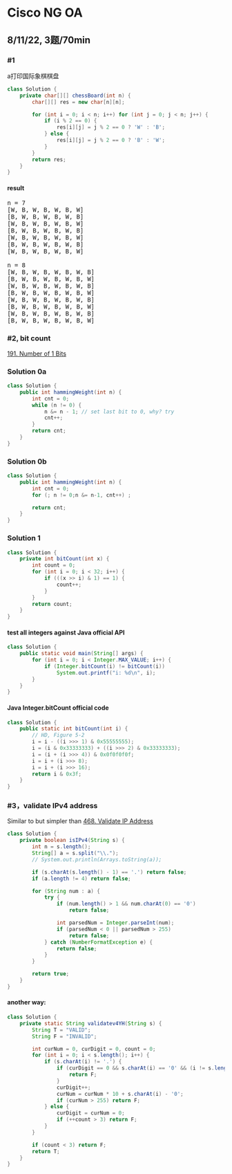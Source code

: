 # Cisco NG OA

## 8/11/22, 3题/70min
### #1
a打印国际象棋棋盘
```java
class Solution {
    private char[][] chessBoard(int n) {
        char[][] res = new char[n][n];

        for (int i = 0; i < n; i++) for (int j = 0; j < n; j++) {
            if (i % 2 == 0) {
                res[i][j] = j % 2 == 0 ? 'W' : 'B';
            } else {
                res[i][j] = j % 2 == 0 ? 'B' : 'W';
            }
        }
        return res;
    }
}
```
#### result
<pre>
n = 7
[W, B, W, B, W, B, W]
[B, W, B, W, B, W, B]
[W, B, W, B, W, B, W]
[B, W, B, W, B, W, B]
[W, B, W, B, W, B, W]
[B, W, B, W, B, W, B]
[W, B, W, B, W, B, W]

n = 8
[W, B, W, B, W, B, W, B]
[B, W, B, W, B, W, B, W]
[W, B, W, B, W, B, W, B]
[B, W, B, W, B, W, B, W]
[W, B, W, B, W, B, W, B]
[B, W, B, W, B, W, B, W]
[W, B, W, B, W, B, W, B]
[B, W, B, W, B, W, B, W]
</pre>

### #2, bit count
[191. Number of 1 Bits](https://leetcode.com/problems/number-of-1-bits/)
### Solution 0a
```java
class Solution {
    public int hammingWeight(int n) {
        int cnt = 0;
        while (n != 0) {
            n &= n - 1; // set last bit to 0, why? try
            cnt++;
        }
        return cnt;
    }
}
```
### Solution 0b
```java
class Solution {
    public int hammingWeight(int n) {
        int cnt = 0;
        for (; n != 0;n &= n-1, cnt++) ;

        return cnt;
    }
}
```
### Solution 1
```java
class Solution {
    private int bitCount(int x) {
        int count = 0;
        for (int i = 0; i < 32; i++) {
            if (((x >> i) & 1) == 1) {
                count++;
            }
        }
        return count;
    }
}
```
#### test all integers against Java official API
```java
class Solution {
    public static void main(String[] args) {
        for (int i = 0; i < Integer.MAX_VALUE; i++) {
            if (Integer.bitCount(i) != bitCount(i))
                System.out.printf("i: %d\n", i);
        }
    }
}
```
#### Java Integer.bitCount official code
```java
class Solution {
    public static int bitCount(int i) {
        // HD, Figure 5-2
        i = i - ((i >>> 1) & 0x55555555);
        i = (i & 0x33333333) + ((i >>> 2) & 0x33333333);
        i = (i + (i >>> 4)) & 0x0f0f0f0f;
        i = i + (i >>> 8);
        i = i + (i >>> 16);
        return i & 0x3f;
    }
}
```
### #3，validate IPv4 address
Similar to but simpler than [468. Validate IP Address](https://leetcode.com/problems/validate-ip-address/)
```java
class Solution {
    private boolean isIPv4(String s) {
        int n = s.length();
        String[] a = s.split("\\.");
        // System.out.println(Arrays.toString(a));

        if (s.charAt(s.length() - 1) == '.') return false;
        if (a.length != 4) return false;

        for (String num : a) {
            try {
                if (num.length() > 1 && num.charAt(0) == '0')
                    return false;

                int parsedNum = Integer.parseInt(num);
                if (parsedNum < 0 || parsedNum > 255)
                    return false;
            } catch (NumberFormatException e) {
                return false;
            }
        }

        return true;
    }
}
```
#### another way:
```java
class Solution {
    private static String validatev4YH(String s) {
        String T = "VALID";
        String F = "INVALID";

        int curNum = 0, curDigit = 0, count = 0;
        for (int i = 0; i < s.length(); i++) {
            if (s.charAt(i) != '.') {
                if (curDigit == 0 && s.charAt(i) == '0' && (i != s.length() - 1 && s.charAt(i+1) != '.')) {
                    return F;
                }
                curDigit++;
                curNum = curNum * 10 + s.charAt(i) - '0';
                if (curNum > 255) return F;
            } else {
                curDigit = curNum = 0;
                if (++count > 3) return F;
            }
        }

        if (count < 3) return F;
        return T;
    }
}
```
